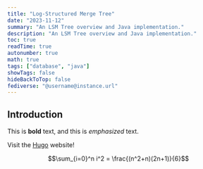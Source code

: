 ```yaml
---
title: "Log-Structured Merge Tree"
date: "2023-11-12"
summary: "An LSM Tree overview and Java implementation."
description: "An LSM Tree overview and Java implementation."
toc: true
readTime: true
autonumber: true
math: true
tags: ["database", "java"]
showTags: false
hideBackToTop: false
fediverse: "@username@instance.url"
---
```



## Introduction

This is **bold** text, and this is *emphasized* text.

Visit the [Hugo](https://gohugo.io) website!

$$\sum_{i=0}^n i^2 = \frac{(n^2+n)(2n+1)}{6}$$